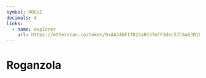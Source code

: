 ```yaml
---
symbol: ROGUE
decimals: 4
links:
  - name: explorer
    url: https://etherscan.io/token/0xAA34bF1fD22a8537eCF3dec57C8a63B1E7385e82
---
```


# Roganzola
